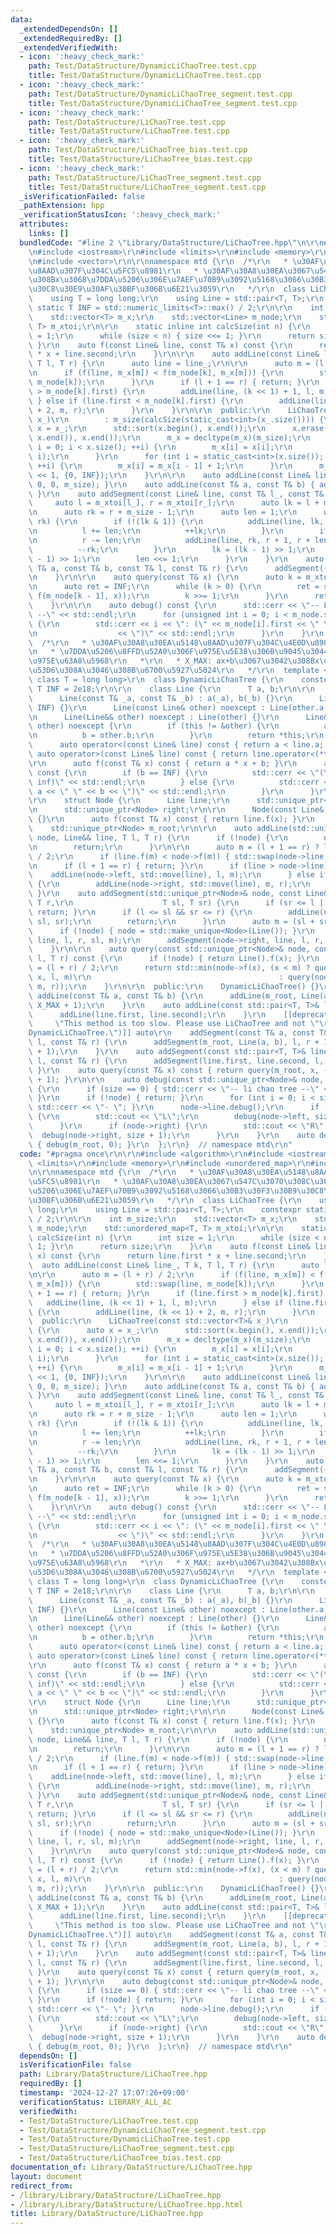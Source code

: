```yaml
---
data:
  _extendedDependsOn: []
  _extendedRequiredBy: []
  _extendedVerifiedWith:
  - icon: ':heavy_check_mark:'
    path: Test/DataStructure/DynamicLiChaoTree.test.cpp
    title: Test/DataStructure/DynamicLiChaoTree.test.cpp
  - icon: ':heavy_check_mark:'
    path: Test/DataStructure/DynamicLiChaoTree_segment.test.cpp
    title: Test/DataStructure/DynamicLiChaoTree_segment.test.cpp
  - icon: ':heavy_check_mark:'
    path: Test/DataStructure/LiChaoTree.test.cpp
    title: Test/DataStructure/LiChaoTree.test.cpp
  - icon: ':heavy_check_mark:'
    path: Test/DataStructure/LiChaoTree_bias.test.cpp
    title: Test/DataStructure/LiChaoTree_bias.test.cpp
  - icon: ':heavy_check_mark:'
    path: Test/DataStructure/LiChaoTree_segment.test.cpp
    title: Test/DataStructure/LiChaoTree_segment.test.cpp
  _isVerificationFailed: false
  _pathExtension: hpp
  _verificationStatusIcon: ':heavy_check_mark:'
  attributes:
    links: []
  bundledCode: "#line 2 \"Library/DataStructure/LiChaoTree.hpp\"\n\r\n#include <algorithm>\r\
    \n#include <iostream>\r\n#include <limits>\r\n#include <memory>\r\n#include <unordered_map>\r\
    \n#include <vector>\r\n\r\nnamespace mtd {\r\n  /*\r\n   * \u30AF\u30A8\u30EA\u5148\
    \u8AAD\u307F\u304C\u5FC5\u8981\r\n   * \u30AF\u30A8\u30EA\u3067\u547C\u3070\u308C\
    \u308Bx\u3068\u7DDA\u5206\u306E\u7AEF\u70B9\u3092\u5168\u3066\u30B3\u30F3\u30B9\
    \u30C8\u30E9\u30AF\u30BF\u306B\u6E21\u3059\r\n   */\r\n  class LiChaoTree {\r\n\
    \    using T = long long;\r\n    using Line = std::pair<T, T>;\r\n    constexpr\
    \ static T INF = std::numeric_limits<T>::max() / 2;\r\n\r\n    int m_size;\r\n\
    \    std::vector<T> m_x;\r\n    std::vector<Line> m_node;\r\n    std::unordered_map<T,\
    \ T> m_xtoi;\r\n\r\n    static inline int calcSize(int n) {\r\n      int size\
    \ = 1;\r\n      while (size < n) { size <<= 1; }\r\n      return size;\r\n   \
    \ }\r\n    auto f(const Line& line, const T& x) const {\r\n      return line.first\
    \ * x + line.second;\r\n    }\r\n\r\n    auto addLine(const Line& line_, T k,\
    \ T l, T r) {\r\n      auto line = line_;\r\n\r\n      auto m = (l + r) / 2;\r\
    \n      if (f(line, m_x[m]) < f(m_node[k], m_x[m])) {\r\n        std::swap(line,\
    \ m_node[k]);\r\n      }\r\n      if (l + 1 == r) { return; }\r\n      if (line.first\
    \ > m_node[k].first) {\r\n        addLine(line, (k << 1) + 1, l, m);\r\n     \
    \ } else if (line.first < m_node[k].first) {\r\n        addLine(line, (k << 1)\
    \ + 2, m, r);\r\n      }\r\n    }\r\n\r\n  public:\r\n    LiChaoTree(const std::vector<T>&\
    \ x_)\r\n        : m_size(calcSize(static_cast<int>(x_.size()))) {\r\n      auto\
    \ x = x_;\r\n      std::sort(x.begin(), x.end());\r\n      x.erase(std::unique(x.begin(),\
    \ x.end()), x.end());\r\n      m_x = decltype(m_x)(m_size);\r\n      for (size_t\
    \ i = 0; i < x.size(); ++i) {\r\n        m_x[i] = x[i];\r\n        m_xtoi.emplace(x[i],\
    \ i);\r\n      }\r\n      for (int i = static_cast<int>(x.size()); i < m_size;\
    \ ++i) {\r\n        m_x[i] = m_x[i - 1] + 1;\r\n      }\r\n      m_node = decltype(m_node)(m_size\
    \ << 1, {0, INF});\r\n    }\r\n\r\n    auto addLine(const Line& line) { addLine(line,\
    \ 0, 0, m_size); }\r\n    auto addLine(const T& a, const T& b) { addLine({a, b});\
    \ }\r\n    auto addSegment(const Line& line, const T& l_, const T& r_) {\r\n \
    \     auto l = m_xtoi[l_], r = m_xtoi[r_];\r\n      auto lk = l + m_size - 1;\r\
    \n      auto rk = r + m_size - 1;\r\n      auto len = 1;\r\n      while (lk <=\
    \ rk) {\r\n        if (!(lk & 1)) {\r\n          addLine(line, lk, l, l + len);\r\
    \n          l += len;\r\n          ++lk;\r\n        }\r\n        if (rk & 1) {\r\
    \n          r -= len;\r\n          addLine(line, rk, r + 1, r + len + 1);\r\n\
    \          --rk;\r\n        }\r\n        lk = (lk - 1) >> 1;\r\n        rk = (rk\
    \ - 1) >> 1;\r\n        len <<= 1;\r\n      }\r\n    }\r\n    auto addSegment(const\
    \ T& a, const T& b, const T& l, const T& r) {\r\n      addSegment({a, b}, l, r);\r\
    \n    }\r\n\r\n    auto query(const T& x) {\r\n      auto k = m_xtoi[x] + m_size;\r\
    \n      auto ret = INF;\r\n      while (k > 0) {\r\n        ret = std::min(ret,\
    \ f(m_node[k - 1], x));\r\n        k >>= 1;\r\n      }\r\n      return ret;\r\n\
    \    }\r\n\r\n    auto debug() const {\r\n      std::cerr << \"-- Li Chao Tree\
    \ --\" << std::endl;\r\n      for (unsigned int i = 0; i < m_node.size(); ++i)\
    \ {\r\n        std::cerr << i << \": (\" << m_node[i].first << \" \" << m_node[i].second\r\
    \n                  << \")\" << std::endl;\r\n      }\r\n    }\r\n  };\r\n\r\n\
    \  /*\r\n   * \u30AF\u30A8\u30EA\u5148\u8AAD\u307F\u304C\u4E0D\u8981\u306ALiChaoTree\r\
    \n   * \u7DDA\u5206\u8FFD\u52A0\u306F\u975E\u5E38\u306B\u9045\u3044\u305F\u3081\
    \u975E\u63A8\u5968\r\n   *\r\n   * X_MAX: ax+b\u3067\u3042\u308Bx\u3068\u3057\u3066\
    \u53D6\u308A\u3046\u308B\u6700\u5927\u5024\r\n   */\r\n  template <long long X_MAX,\
    \ class T = long long>\r\n  class DynamicLiChaoTree {\r\n    constexpr static\
    \ T INF = 2e18;\r\n\r\n    class Line {\r\n      T a, b;\r\n\r\n    public:\r\n\
    \      Line(const T& _a, const T& _b) : a(_a), b(_b) {}\r\n      Line() : Line(0,\
    \ INF) {}\r\n      Line(const Line& other) noexcept : Line(other.a, other.b) {}\r\
    \n      Line(Line&& other) noexcept : Line(other) {}\r\n      Line& operator=(Line&&\
    \ other) noexcept {\r\n        if (this != &other) {\r\n          a = other.a;\r\
    \n          b = other.b;\r\n        }\r\n        return *this;\r\n      }\r\n\
    \      auto operator<(const Line& line) const { return a < line.a; }\r\n     \
    \ auto operator>(const Line& line) const { return line.operator<(*this); }\r\n\
    \r\n      auto f(const T& x) const { return a * x + b; }\r\n      auto debug()\
    \ const {\r\n        if (b == INF) {\r\n          std::cerr << \"(\" << a << \"\
    \ inf)\" << std::endl;\r\n        } else {\r\n          std::cerr << \"(\" <<\
    \ a << \" \" << b << \")\" << std::endl;\r\n        }\r\n      }\r\n    };\r\n\
    \r\n    struct Node {\r\n      Line line;\r\n      std::unique_ptr<Node> left;\r\
    \n      std::unique_ptr<Node> right;\r\n\r\n      Node(const Line& _line) : line(_line)\
    \ {}\r\n      auto f(const T& x) const { return line.f(x); }\r\n    };\r\n\r\n\
    \    std::unique_ptr<Node> m_root;\r\n\r\n    auto addLine(std::unique_ptr<Node>&\
    \ node, Line&& line, T l, T r) {\r\n      if (!node) {\r\n        node = std::make_unique<Node>(line);\r\
    \n        return;\r\n      }\r\n\r\n      auto m = (l + 1 == r) ? l : (l + r)\
    \ / 2;\r\n      if (line.f(m) < node->f(m)) { std::swap(node->line, line); }\r\
    \n      if (l + 1 == r) { return; }\r\n      if (line > node->line) {\r\n    \
    \    addLine(node->left, std::move(line), l, m);\r\n      } else if (line < node->line)\
    \ {\r\n        addLine(node->right, std::move(line), m, r);\r\n      }\r\n   \
    \ }\r\n    auto addSegment(std::unique_ptr<Node>& node, const Line& line, T l,\
    \ T r,\r\n                    T sl, T sr) {\r\n      if (sr <= l || r <= sl) {\
    \ return; }\r\n      if (l <= sl && sr <= r) {\r\n        addLine(node, Line(line),\
    \ sl, sr);\r\n        return;\r\n      }\r\n      auto m = (sl + sr) / 2;\r\n\
    \      if (!node) { node = std::make_unique<Node>(Line()); }\r\n      addSegment(node->left,\
    \ line, l, r, sl, m);\r\n      addSegment(node->right, line, l, r, m, sr);\r\n\
    \    }\r\n\r\n    auto query(const std::unique_ptr<Node>& node, const T& x, T\
    \ l, T r) const {\r\n      if (!node) { return Line().f(x); }\r\n      auto m\
    \ = (l + r) / 2;\r\n      return std::min(node->f(x), (x < m) ? query(node->left,\
    \ x, l, m)\r\n                                          : query(node->right, x,\
    \ m, r));\r\n    }\r\n\r\n  public:\r\n    DynamicLiChaoTree() {}\r\n\r\n    auto\
    \ addLine(const T& a, const T& b) {\r\n      addLine(m_root, Line(a, b), -X_MAX,\
    \ X_MAX + 1);\r\n    }\r\n    auto addLine(const std::pair<T, T>& line) {\r\n\
    \      addLine(line.first, line.second);\r\n    }\r\n    [[deprecated(\r\n   \
    \     \"This method is too slow. Please use LiChaoTree and not \"\r\n        \"\
    DynamicLiChaoTree.\")]] auto\r\n    addSegment(const T& a, const T& b, const T&\
    \ l, const T& r) {\r\n      addSegment(m_root, Line(a, b), l, r + 1, -X_MAX, X_MAX\
    \ + 1);\r\n    }\r\n    auto addSegment(const std::pair<T, T>& line, const T&\
    \ l, const T& r) {\r\n      addSegment(line.first, line.second, l, r);\r\n   \
    \ }\r\n    auto query(const T& x) const { return query(m_root, x, -X_MAX, X_MAX\
    \ + 1); }\r\n\r\n    auto debug(const std::unique_ptr<Node>& node, int size) const\
    \ {\r\n      if (size == 0) { std::cerr << \"-- li chao tree --\" << std::endl;\
    \ }\r\n      if (!node) { return; }\r\n      for (int i = 0; i < size; ++i) {\
    \ std::cerr << \"- \"; }\r\n      node->line.debug();\r\n      if (node->left)\
    \ {\r\n        std::cout << \"L\";\r\n        debug(node->left, size + 1);\r\n\
    \      }\r\n      if (node->right) {\r\n        std::cout << \"R\";\r\n      \
    \  debug(node->right, size + 1);\r\n      }\r\n    }\r\n    auto debug() const\
    \ { debug(m_root, 0); }\r\n  };\r\n}  // namespace mtd\r\n"
  code: "#pragma once\r\n\r\n#include <algorithm>\r\n#include <iostream>\r\n#include\
    \ <limits>\r\n#include <memory>\r\n#include <unordered_map>\r\n#include <vector>\r\
    \n\r\nnamespace mtd {\r\n  /*\r\n   * \u30AF\u30A8\u30EA\u5148\u8AAD\u307F\u304C\
    \u5FC5\u8981\r\n   * \u30AF\u30A8\u30EA\u3067\u547C\u3070\u308C\u308Bx\u3068\u7DDA\
    \u5206\u306E\u7AEF\u70B9\u3092\u5168\u3066\u30B3\u30F3\u30B9\u30C8\u30E9\u30AF\
    \u30BF\u306B\u6E21\u3059\r\n   */\r\n  class LiChaoTree {\r\n    using T = long\
    \ long;\r\n    using Line = std::pair<T, T>;\r\n    constexpr static T INF = std::numeric_limits<T>::max()\
    \ / 2;\r\n\r\n    int m_size;\r\n    std::vector<T> m_x;\r\n    std::vector<Line>\
    \ m_node;\r\n    std::unordered_map<T, T> m_xtoi;\r\n\r\n    static inline int\
    \ calcSize(int n) {\r\n      int size = 1;\r\n      while (size < n) { size <<=\
    \ 1; }\r\n      return size;\r\n    }\r\n    auto f(const Line& line, const T&\
    \ x) const {\r\n      return line.first * x + line.second;\r\n    }\r\n\r\n  \
    \  auto addLine(const Line& line_, T k, T l, T r) {\r\n      auto line = line_;\r\
    \n\r\n      auto m = (l + r) / 2;\r\n      if (f(line, m_x[m]) < f(m_node[k],\
    \ m_x[m])) {\r\n        std::swap(line, m_node[k]);\r\n      }\r\n      if (l\
    \ + 1 == r) { return; }\r\n      if (line.first > m_node[k].first) {\r\n     \
    \   addLine(line, (k << 1) + 1, l, m);\r\n      } else if (line.first < m_node[k].first)\
    \ {\r\n        addLine(line, (k << 1) + 2, m, r);\r\n      }\r\n    }\r\n\r\n\
    \  public:\r\n    LiChaoTree(const std::vector<T>& x_)\r\n        : m_size(calcSize(static_cast<int>(x_.size())))\
    \ {\r\n      auto x = x_;\r\n      std::sort(x.begin(), x.end());\r\n      x.erase(std::unique(x.begin(),\
    \ x.end()), x.end());\r\n      m_x = decltype(m_x)(m_size);\r\n      for (size_t\
    \ i = 0; i < x.size(); ++i) {\r\n        m_x[i] = x[i];\r\n        m_xtoi.emplace(x[i],\
    \ i);\r\n      }\r\n      for (int i = static_cast<int>(x.size()); i < m_size;\
    \ ++i) {\r\n        m_x[i] = m_x[i - 1] + 1;\r\n      }\r\n      m_node = decltype(m_node)(m_size\
    \ << 1, {0, INF});\r\n    }\r\n\r\n    auto addLine(const Line& line) { addLine(line,\
    \ 0, 0, m_size); }\r\n    auto addLine(const T& a, const T& b) { addLine({a, b});\
    \ }\r\n    auto addSegment(const Line& line, const T& l_, const T& r_) {\r\n \
    \     auto l = m_xtoi[l_], r = m_xtoi[r_];\r\n      auto lk = l + m_size - 1;\r\
    \n      auto rk = r + m_size - 1;\r\n      auto len = 1;\r\n      while (lk <=\
    \ rk) {\r\n        if (!(lk & 1)) {\r\n          addLine(line, lk, l, l + len);\r\
    \n          l += len;\r\n          ++lk;\r\n        }\r\n        if (rk & 1) {\r\
    \n          r -= len;\r\n          addLine(line, rk, r + 1, r + len + 1);\r\n\
    \          --rk;\r\n        }\r\n        lk = (lk - 1) >> 1;\r\n        rk = (rk\
    \ - 1) >> 1;\r\n        len <<= 1;\r\n      }\r\n    }\r\n    auto addSegment(const\
    \ T& a, const T& b, const T& l, const T& r) {\r\n      addSegment({a, b}, l, r);\r\
    \n    }\r\n\r\n    auto query(const T& x) {\r\n      auto k = m_xtoi[x] + m_size;\r\
    \n      auto ret = INF;\r\n      while (k > 0) {\r\n        ret = std::min(ret,\
    \ f(m_node[k - 1], x));\r\n        k >>= 1;\r\n      }\r\n      return ret;\r\n\
    \    }\r\n\r\n    auto debug() const {\r\n      std::cerr << \"-- Li Chao Tree\
    \ --\" << std::endl;\r\n      for (unsigned int i = 0; i < m_node.size(); ++i)\
    \ {\r\n        std::cerr << i << \": (\" << m_node[i].first << \" \" << m_node[i].second\r\
    \n                  << \")\" << std::endl;\r\n      }\r\n    }\r\n  };\r\n\r\n\
    \  /*\r\n   * \u30AF\u30A8\u30EA\u5148\u8AAD\u307F\u304C\u4E0D\u8981\u306ALiChaoTree\r\
    \n   * \u7DDA\u5206\u8FFD\u52A0\u306F\u975E\u5E38\u306B\u9045\u3044\u305F\u3081\
    \u975E\u63A8\u5968\r\n   *\r\n   * X_MAX: ax+b\u3067\u3042\u308Bx\u3068\u3057\u3066\
    \u53D6\u308A\u3046\u308B\u6700\u5927\u5024\r\n   */\r\n  template <long long X_MAX,\
    \ class T = long long>\r\n  class DynamicLiChaoTree {\r\n    constexpr static\
    \ T INF = 2e18;\r\n\r\n    class Line {\r\n      T a, b;\r\n\r\n    public:\r\n\
    \      Line(const T& _a, const T& _b) : a(_a), b(_b) {}\r\n      Line() : Line(0,\
    \ INF) {}\r\n      Line(const Line& other) noexcept : Line(other.a, other.b) {}\r\
    \n      Line(Line&& other) noexcept : Line(other) {}\r\n      Line& operator=(Line&&\
    \ other) noexcept {\r\n        if (this != &other) {\r\n          a = other.a;\r\
    \n          b = other.b;\r\n        }\r\n        return *this;\r\n      }\r\n\
    \      auto operator<(const Line& line) const { return a < line.a; }\r\n     \
    \ auto operator>(const Line& line) const { return line.operator<(*this); }\r\n\
    \r\n      auto f(const T& x) const { return a * x + b; }\r\n      auto debug()\
    \ const {\r\n        if (b == INF) {\r\n          std::cerr << \"(\" << a << \"\
    \ inf)\" << std::endl;\r\n        } else {\r\n          std::cerr << \"(\" <<\
    \ a << \" \" << b << \")\" << std::endl;\r\n        }\r\n      }\r\n    };\r\n\
    \r\n    struct Node {\r\n      Line line;\r\n      std::unique_ptr<Node> left;\r\
    \n      std::unique_ptr<Node> right;\r\n\r\n      Node(const Line& _line) : line(_line)\
    \ {}\r\n      auto f(const T& x) const { return line.f(x); }\r\n    };\r\n\r\n\
    \    std::unique_ptr<Node> m_root;\r\n\r\n    auto addLine(std::unique_ptr<Node>&\
    \ node, Line&& line, T l, T r) {\r\n      if (!node) {\r\n        node = std::make_unique<Node>(line);\r\
    \n        return;\r\n      }\r\n\r\n      auto m = (l + 1 == r) ? l : (l + r)\
    \ / 2;\r\n      if (line.f(m) < node->f(m)) { std::swap(node->line, line); }\r\
    \n      if (l + 1 == r) { return; }\r\n      if (line > node->line) {\r\n    \
    \    addLine(node->left, std::move(line), l, m);\r\n      } else if (line < node->line)\
    \ {\r\n        addLine(node->right, std::move(line), m, r);\r\n      }\r\n   \
    \ }\r\n    auto addSegment(std::unique_ptr<Node>& node, const Line& line, T l,\
    \ T r,\r\n                    T sl, T sr) {\r\n      if (sr <= l || r <= sl) {\
    \ return; }\r\n      if (l <= sl && sr <= r) {\r\n        addLine(node, Line(line),\
    \ sl, sr);\r\n        return;\r\n      }\r\n      auto m = (sl + sr) / 2;\r\n\
    \      if (!node) { node = std::make_unique<Node>(Line()); }\r\n      addSegment(node->left,\
    \ line, l, r, sl, m);\r\n      addSegment(node->right, line, l, r, m, sr);\r\n\
    \    }\r\n\r\n    auto query(const std::unique_ptr<Node>& node, const T& x, T\
    \ l, T r) const {\r\n      if (!node) { return Line().f(x); }\r\n      auto m\
    \ = (l + r) / 2;\r\n      return std::min(node->f(x), (x < m) ? query(node->left,\
    \ x, l, m)\r\n                                          : query(node->right, x,\
    \ m, r));\r\n    }\r\n\r\n  public:\r\n    DynamicLiChaoTree() {}\r\n\r\n    auto\
    \ addLine(const T& a, const T& b) {\r\n      addLine(m_root, Line(a, b), -X_MAX,\
    \ X_MAX + 1);\r\n    }\r\n    auto addLine(const std::pair<T, T>& line) {\r\n\
    \      addLine(line.first, line.second);\r\n    }\r\n    [[deprecated(\r\n   \
    \     \"This method is too slow. Please use LiChaoTree and not \"\r\n        \"\
    DynamicLiChaoTree.\")]] auto\r\n    addSegment(const T& a, const T& b, const T&\
    \ l, const T& r) {\r\n      addSegment(m_root, Line(a, b), l, r + 1, -X_MAX, X_MAX\
    \ + 1);\r\n    }\r\n    auto addSegment(const std::pair<T, T>& line, const T&\
    \ l, const T& r) {\r\n      addSegment(line.first, line.second, l, r);\r\n   \
    \ }\r\n    auto query(const T& x) const { return query(m_root, x, -X_MAX, X_MAX\
    \ + 1); }\r\n\r\n    auto debug(const std::unique_ptr<Node>& node, int size) const\
    \ {\r\n      if (size == 0) { std::cerr << \"-- li chao tree --\" << std::endl;\
    \ }\r\n      if (!node) { return; }\r\n      for (int i = 0; i < size; ++i) {\
    \ std::cerr << \"- \"; }\r\n      node->line.debug();\r\n      if (node->left)\
    \ {\r\n        std::cout << \"L\";\r\n        debug(node->left, size + 1);\r\n\
    \      }\r\n      if (node->right) {\r\n        std::cout << \"R\";\r\n      \
    \  debug(node->right, size + 1);\r\n      }\r\n    }\r\n    auto debug() const\
    \ { debug(m_root, 0); }\r\n  };\r\n}  // namespace mtd\r\n"
  dependsOn: []
  isVerificationFile: false
  path: Library/DataStructure/LiChaoTree.hpp
  requiredBy: []
  timestamp: '2024-12-27 17:07:26+09:00'
  verificationStatus: LIBRARY_ALL_AC
  verifiedWith:
  - Test/DataStructure/LiChaoTree.test.cpp
  - Test/DataStructure/DynamicLiChaoTree_segment.test.cpp
  - Test/DataStructure/DynamicLiChaoTree.test.cpp
  - Test/DataStructure/LiChaoTree_segment.test.cpp
  - Test/DataStructure/LiChaoTree_bias.test.cpp
documentation_of: Library/DataStructure/LiChaoTree.hpp
layout: document
redirect_from:
- /library/Library/DataStructure/LiChaoTree.hpp
- /library/Library/DataStructure/LiChaoTree.hpp.html
title: Library/DataStructure/LiChaoTree.hpp
---
```

